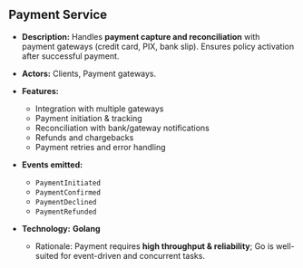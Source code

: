 ## Payment Service

* **Description:**
  Handles **payment capture and reconciliation** with payment gateways (credit card, PIX, bank slip). Ensures policy activation after successful payment.
* **Actors:** Clients, Payment gateways.
* **Features:**

  * Integration with multiple gateways
  * Payment initiation & tracking
  * Reconciliation with bank/gateway notifications
  * Refunds and chargebacks
  * Payment retries and error handling
* **Events emitted:**

  * `PaymentInitiated`
  * `PaymentConfirmed`
  * `PaymentDeclined`
  * `PaymentRefunded`
* **Technology:** **Golang**

  * Rationale: Payment requires **high throughput & reliability**; Go is well-suited for event-driven and concurrent tasks.
